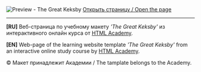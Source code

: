 <!DOCTYPE HTML>
<html lang="ru">
  <head>
    <meta charset="utf-8">
  </head>
  <body>
    <div class="page-header">
      <img src="https://github.com/bekirkhan/angar13/blob/master/img/keksby_shop.png" alt="Preview - The Great Keksby">
      <a class="btn" href="https://bekirkhan.github.io/keksby_shop/" title="The Great Keksby" width="800">Открыть страницу / Open the page</a>
    </div>
    <hr>
    <div class="russian">
      <p><b>[RU]</b> Веб-страница по учебному макету <i>'The Great Keksby'</i> из интерактивного онлайн курса от <a href="https://htmlacademy.ru/" target="_blank">HTML Academy</a>.</p>
    </div>    
    <div class="english">
      <p><b>[EN]</b> Web-page of the learning website template <i>'The Great Keksby'</i> from an interactive online study course by <a href="https://htmlacademy.ru/" target="_blank">HTML Academy</a>.</p>      
    </div>
    <div class="copyright">
      <p>&copy; Макет принадлежит Академии / The tamplate belongs to the Academy.</p>
    </div>
    
  </body>	
</html>

